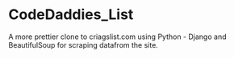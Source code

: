 # CodeDaddies_List

A more prettier clone to criagslist.com using Python - Django and BeautifulSoup for scraping datafrom the site.
